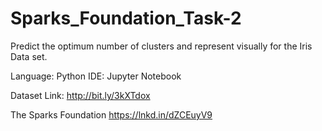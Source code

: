 # Sparks_Foundation_Task-2
Predict the optimum number of clusters and represent visually for the Iris Data set.

Language: Python IDE: Jupyter Notebook

Dataset Link: http://bit.ly/3kXTdox

The Sparks Foundation https://lnkd.in/dZCEuyV9
